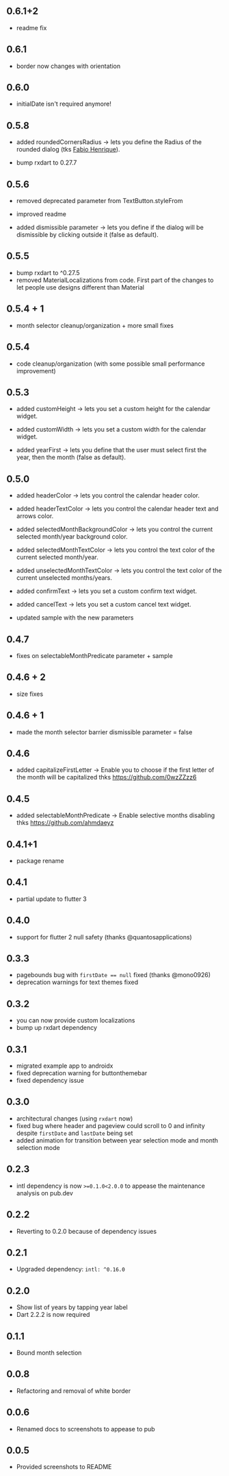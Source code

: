 ## 0.6.1+2
- readme fix

## 0.6.1
- border now changes with orientation

## 0.6.0
- initialDate isn't required anymore!

## 0.5.8
- added roundedCornersRadius -> lets you define the Radius of the rounded dialog (tks [Fabio Henrique](https://github.com/FabioClem)).

- bump rxdart to 0.27.7

## 0.5.6
- removed deprecated parameter from TextButton.styleFrom
- improved readme

- added dismissible parameter -> lets you define if the dialog will be dismissible by clicking outside it (false as default).

## 0.5.5
- bump rxdart to ^0.27.5
- removed MaterialLocalizations from code. First part of the changes to let people use designs different than Material

## 0.5.4 + 1 
- month selector cleanup/organization + more small fixes

## 0.5.4
- code cleanup/organization (with some possible small performance improvement)

## 0.5.3
- added customHeight -> lets you set a custom height for the calendar widget.

- added customWidth -> lets you set a custom width for the calendar widget.

- added yearFirst -> lets you define that the user must select first the year, then the month (false as default).

## 0.5.0
- added headerColor -> lets you control the calendar header color.

- added headerTextColor -> lets you control the calendar header text and arrows color.

- added selectedMonthBackgroundColor -> lets you control the current selected month/year background color.

- added selectedMonthTextColor -> lets you control the text color of the current selected month/year.

- added unselectedMonthTextColor -> lets you control the text color of the current unselected months/years.

- added confirmText -> lets you set a custom confirm text widget.

- added cancelText -> lets you set a custom cancel text widget.

- updated sample with the new parameters

## 0.4.7
- fixes on selectableMonthPredicate parameter + sample

## 0.4.6 + 2
- size fixes

## 0.4.6 + 1
- made the month selector barrier dismissible parameter = false

## 0.4.6
- added capitalizeFirstLetter -> Enable you to choose if the first letter of the month will be capitalized thks https://github.com/0wzZZzz6

## 0.4.5
- added selectableMonthPredicate -> Enable selective months disabling thks https://github.com/ahmdaeyz

## 0.4.1+1
- package rename

## 0.4.1
- partial update to flutter 3

## 0.4.0
- support for flutter 2 null safety (thanks @quantosapplications)

## 0.3.3
- pagebounds bug with `firstDate == null` fixed (thanks @mono0926)
- deprecation warnings for text themes fixed
## 0.3.2
- you can now provide custom localizations
- bump up rxdart dependency

## 0.3.1
- migrated example app to androidx
- fixed deprecation warning for buttonthemebar
- fixed dependency issue

## 0.3.0
- architectural changes (using `rxdart` now)
- fixed bug where header and pageview could scroll to 0 and infinity despite `firstDate` and `lastDate` being set
- added animation for transition between year selection mode and month selection mode

## 0.2.3
- intl dependency is now `>=0.1.0<2.0.0` to appease the maintenance analysis on pub.dev

## 0.2.2
- Reverting to 0.2.0 because of dependency issues

## 0.2.1
- Upgraded dependency: `intl: ^0.16.0` 

## 0.2.0
- Show list of years by tapping year label
- Dart 2.2.2 is now required

## 0.1.1
- Bound month selection

## 0.0.8
- Refactoring and removal of white border 

## 0.0.6
- Renamed docs to screenshots to appease to pub

## 0.0.5
- Provided screenshots to README
